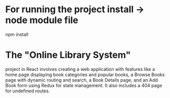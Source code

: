 # For running the project install -> node module file
npm install
# The "Online Library System"
project in React involves creating a web application with features like a home page displaying book categories and popular books, a Browse Books page with dynamic routing and search, a Book Details page, and an Add Book form using Redux for state management. It also includes a 404 page for undefined routes.
